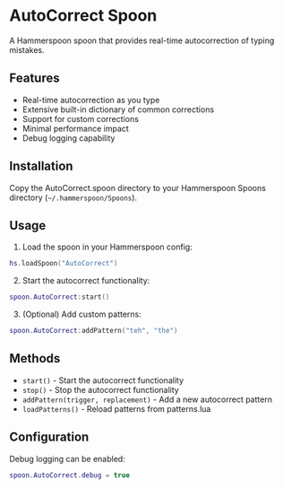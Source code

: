 # AutoCorrect Spoon

A Hammerspoon spoon that provides real-time autocorrection of typing mistakes.

## Features

- Real-time autocorrection as you type
- Extensive built-in dictionary of common corrections
- Support for custom corrections
- Minimal performance impact
- Debug logging capability

## Installation

Copy the AutoCorrect.spoon directory to your Hammerspoon Spoons directory (`~/.hammerspoon/Spoons`).

## Usage

1. Load the spoon in your Hammerspoon config:
```lua
hs.loadSpoon("AutoCorrect")
```

2. Start the autocorrect functionality:
```lua
spoon.AutoCorrect:start()
```

3. (Optional) Add custom patterns:
```lua
spoon.AutoCorrect:addPattern("teh", "the")
```

## Methods

- `start()` - Start the autocorrect functionality
- `stop()` - Stop the autocorrect functionality
- `addPattern(trigger, replacement)` - Add a new autocorrect pattern
- `loadPatterns()` - Reload patterns from patterns.lua

## Configuration

Debug logging can be enabled:
```lua
spoon.AutoCorrect.debug = true
```
